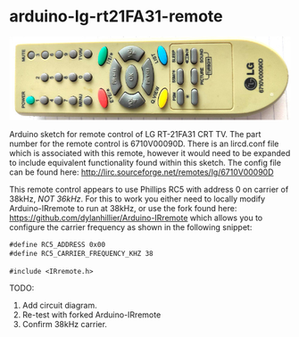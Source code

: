 # arduino-lg-rt21FA31-remote

![alt text](doc/LG_6710V00090D.jpg?raw=true "LG 6710V00090D Remote")


Arduino sketch for remote control of LG RT-21FA31 CRT TV.
The part number for the remote control is 6710V00090D.
There is an lircd.conf file which is associated with this remote, however it would need to be expanded to include equivalent functionality found within this sketch. The config file can be found here: http://lirc.sourceforge.net/remotes/lg/6710V00090D

This remote control appears to use Phillips RC5 with address 0 on carrier of 38kHz, _*NOT 36kHz*_.
For this to work you either need to locally modify Arduino-IRremote to run at 38kHz, or use the fork found here: https://github.com/dylanhillier/Arduino-IRremote which allows you to configure the carrier frequency as shown in the following snippet:


```
#define RC5_ADDRESS 0x00
#define RC5_CARRIER_FREQUENCY_KHZ 38

#include <IRremote.h>

```

TODO:
1. Add circuit diagram.
2. Re-test with forked Arduino-IRremote
3. Confirm 38kHz carrier.